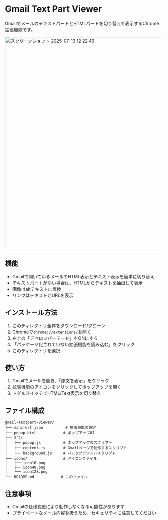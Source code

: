 # Gmail Text Part Viewer

GmailでメールのテキストパートとHTMLパートを切り替えて表示するChrome拡張機能です。

<img width="1419" height="679" alt="スクリーンショット 2025-07-13 12 22 49" src="https://github.com/user-attachments/assets/5ac8194e-c18f-4a93-8b93-de6bdc94cfc1" />


## 機能

- Gmailで開いているメールのHTML表示とテキスト表示を簡単に切り替え
- テキストパートがない場合は、HTMLからテキストを抽出して表示
- 画像はaltテキストに置換
- リンクはテキストとURLを表示

## インストール方法

1. このディレクトリ全体をダウンロード/クローン
2. Chromeで`chrome://extensions/`を開く
3. 右上の「デベロッパーモード」をONにする
4. 「パッケージ化されていない拡張機能を読み込む」をクリック
5. このディレクトリを選択

## 使い方

1. Gmailでメールを開き、「原文を表示」をクリック
2. 拡張機能のアイコンをクリックしてポップアップを開く
3. トグルスイッチでHTML/Text表示を切り替え

## ファイル構成

```
gmail-textpart-viewer/
├── manifest.json          # 拡張機能の設定
├── popup.html            # ポップアップUI
├── src/
│   ├── popup.js          # ポップアップのスクリプト
│   ├── content.js        # Gmailページで動作するスクリプト
│   └── background.js     # バックグラウンドスクリプト
├── icons/                # アイコンファイル
│   ├── icon16.png
│   ├── icon48.png
│   └── icon128.png
└── README.md            # このファイル
```

## 注意事項

- Gmailの仕様変更により動作しなくなる可能性があります
- プライベートなメール内容を扱うため、セキュリティに注意してください
